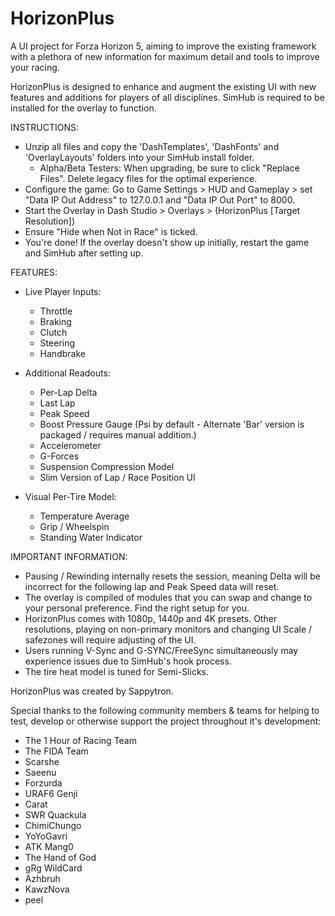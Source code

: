 # HorizonPlus
A UI project for Forza Horizon 5, aiming to improve the existing framework with a plethora of new information for maximum detail and tools to improve your racing.

HorizonPlus is designed to enhance and augment the existing UI with new features and additions for players of all disciplines.
SimHub is required to be installed for the overlay to function.

INSTRUCTIONS:
- Unzip all files and copy the 'DashTemplates', 'DashFonts' and 'OverlayLayouts' folders into your SimHub install folder.
  - Alpha/Beta Testers: When upgrading, be sure to click "Replace Files". Delete legacy files for the optimal experience.
- Configure the game: Go to Game Settings > HUD and Gameplay > set "Data IP Out Address" to 127.0.0.1 and "Data IP Out Port" to 8000.
- Start the Overlay in Dash Studio > Overlays > (HorizonPlus [Target Resolution])
- Ensure "Hide when Not in Race" is ticked.
- You're done! If the overlay doesn't show up initially, restart the game and SimHub after setting up.

FEATURES:
- Live Player Inputs: 
   - Throttle
   - Braking
   - Clutch
   - Steering
   - Handbrake

- Additional Readouts:
   - Per-Lap Delta
   - Last Lap
   - Peak Speed
   - Boost Pressure Gauge (Psi by default - Alternate 'Bar' version is packaged / requires manual addition.)
   - Accelerometer
   - G-Forces
   - Suspension Compression Model
   - Slim Version of Lap / Race Position UI

- Visual Per-Tire Model:
   - Temperature Average
   - Grip / Wheelspin
   - Standing Water Indicator

IMPORTANT INFORMATION:
- Pausing / Rewinding internally resets the session, meaning Delta will be incorrect for the following lap and Peak Speed data will reset.
- The overlay is compiled of modules that you can swap and change to your personal preference. Find the right setup for you.
- HorizonPlus comes with 1080p, 1440p and 4K presets. Other resolutions, playing on non-primary monitors and changing UI Scale / safezones will require adjusting of the UI.
- Users running V-Sync and G-SYNC/FreeSync simultaneously may experience issues due to SimHub's hook process.
- The tire heat model is tuned for Semi-Slicks.

HorizonPlus was created by Sappytron.

Special thanks to the following community members & teams for helping to test, develop or otherwise support the project throughout it's development:
- The 1 Hour of Racing Team
- The FIDA Team
- Scarshe
- Saeenu
- Forzurda
- URAF6 Genji
- Carat
- SWR Quackula
- ChimiChungo
- YoYoGavri
- ATK Mang0
- The Hand of God
- gRg WildCard
- Azhbruh
- KawzNova
- peel
